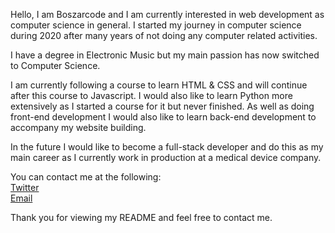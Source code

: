 Hello, I am Boszarcode and I am currently interested in web development as computer science in general.
I started my journey in computer science during 2020 after many years of not doing any computer related activities.

I have a degree in Electronic Music but my main passion has now switched to Computer Science.

I am currently following a course to learn HTML & CSS and will continue after this course to Javascript. 
I would also like to learn Python more extensively as I started a course for it but never finished.
As well as doing front-end development I would also like to learn back-end development to accompany my website building.

In the future I would like to become a full-stack developer and do this as my main career as I currently work in production at a medical device company.

You can contact me at the following:
<br />
<a href="http://www.twitter.com/boszarcode">Twitter<a/><br />
<a href="mailto:boszarcode@gmail.com">Email</a>
<br>

Thank you for viewing my README and feel free to contact me.

<!---
boszarcode/boszarcode is a ✨ special ✨ repository because its `README.md` (this file) appears on your GitHub profile.
You can click the Preview link to take a look at your changes.
--->
